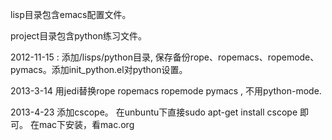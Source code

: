 lisp目录包含emacs配置文件。

project目录包含python练习文件。


2012-11-15 : 添加/lisps/python目录, 保存备份rope、ropemacs、ropemode、pymacs。添加init_python.el对python设置。


2013-3-14
用jedi替换rope ropemacs ropemode pymacs , 不用python-mode.


2013-4-23
添加cscope。 在unbuntu下直接sudo apt-get install cscope 即可。
在mac下安装，看mac.org
